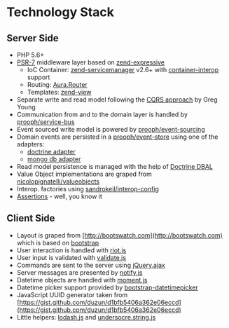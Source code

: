 # Technology Stack

## Server Side
- PHP 5.6+
- [PSR-7](http://www.php-fig.org/psr/psr-7/) middleware layer based on [zend-expressive](https://github.com/zendframework/zend-expressive)
  - IoC Container: [zend-servicemanager](https://github.com/zendframework/zend-servicemanager) v2.6+ with [container-interop](https://github.com/container-interop/container-interop) support
  - Routing: [Aura.Router](https://github.com/auraphp/Aura.Router)
  - Templates: [zend-view](https://github.com/zendframework/zend-view)
- Separate write and read model following the [CQRS approach](https://cqrs.files.wordpress.com/2010/11/cqrs_documents.pdf) by Greg Young
- Communication from and to the domain layer is handled by [prooph/service-bus](https://github.com/prooph/service-bus)
- Event sourced write model is powered by [prooph/event-sourcing](https://github.com/prooph/event-sourcing)
- Domain events are persisted in a [prooph/event-store](https://github.com/prooph/event-store) using one of the adapters:
  - [doctrine adapter](https://github.com/prooph/event-store-doctrine-adapter)
  - [mongo db adapter](https://github.com/prooph/event-store-mongodb-adapter)
- Read model persistence is managed with the help of [Doctrine DBAL](https://github.com/doctrine/dbal)
- Value Object implementations are graped from [nicolopignatelli/valueobjects](https://github.com/nicolopignatelli/valueobjects)
- Interop. factories using [sandrokeil/interop-config](https://github.com/sandrokeil/interop-config)
- [Assertions](https://github.com/beberlei/assert) - well, you know it

## Client Side
- Layout is graped from [http://bootswatch.com](http://bootswatch.com) which is based on [bootstrap](http://getbootstrap.com/)
- User interaction is handled with [riot.js](http://riotjs.com/)
- User input is validated with [validate.js](http://rickharrison.github.io/validate.js/)
- Commands are sent to the server using [jQuery.ajax](https://jquery.com/)
- Server messages are presented by [notify.js](http://notifyjs.com/)
- Datetime objects are handled with [moment.js](http://momentjs.com/)
- Datetime picker support provided by [bootstrap-datetimepicker](http://eonasdan.github.io/bootstrap-datetimepicker/)
- JavaScript UUID generator taken from [https://gist.github.com/duzun/d1bfb5406a362e06eccd](https://gist.github.com/duzun/d1bfb5406a362e06eccd)
- Little helpers: [lodash.js](https://lodash.com/) and [undersocre.string.js](http://gabceb.github.io/underscore.string.site/)
